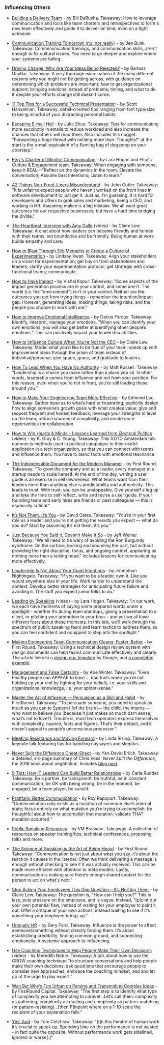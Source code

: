 ### Influencing Others

- [Building a Delivery Team](https://engineering.edx.org/building-a-delivery-team-8201d06f1021) - by Bill DeRusha. Takeaway: How to leverage communication and tools like team charters and retrospectives to form a new team effectively and guide it to deliver on time, even on a tight schedule.

- [Communication Training Tomorrow! (no, not really)](https://medium.com/@JBunky/communication-training-tomorrow-no-not-really-8b216d8cb9a3) - by Jen Bunk. Takeaway: Commmunication trainings, and communication skills, aren't enough to fix cultural issues. You need to go deeper and explore where your systems are failing.

- [Driving Change: Why Are Your Ideas Being Rejected?](https://medium.com/@bocytko/driving-change-why-are-your-ideas-being-rejected-e2ab96227e40) - by Bartosz Ocytko. Takeaway: A very thorough examination of the many different reasons why you might not be getting across, with guidance on determining which problems are important; how to get organizational support; bringing solutions instead of problems; timing, and what to do if despite your efforts change still doesn't come. 

- [11 Top Tips for a Successful Technical Presentation](https://www.hanselman.com/blog/11TopTipsForASuccessfulTechnicalPresentation.aspx) - by Scott Hanselman. Takeaway: detail-oriented tips ranging from font type/size to being mindful of your distracting personal habits.

- [Escaping E-mail Hell](https://medium.com/the-year-of-the-looking-glass/escaping-e-mail-hell-f55905f3862f) - by Julie Zhuo. Takeaway: Tips for communicating more succinctly in emails to reduce workload and also increase the chances that others will read them. Also includes this nugget: "Forwarding a huge thread with nothing more than 'Thoughts?' at the start is the e-mail equivalent of a flaming bag of dog poop on your doorstep."

- [Etsy's Charter of Mindful Communication](http://larahogan.me/blog/charter-mindful-communication/) - by Lara Hogan and Etsy's Culture & Engagement team. Takeaway: When engaging with someone, keep it REAL—"Reflect on the dynamics in the room;
Elevate the conversation; Assume best intentions; Listen to learn."

- [42 Things Non-Front-Liners Misunderstand](https://hackernoon.com/40-things-non-front-liners-misunderstand-fcb2f55088f9) - by John Cutler. Takeaway: "It is unfair to expect people who haven’t worked on the front lines in software development to just get it. Just as, I’m guessing, it is hard for developers and UXers to grok sales and marketing, being a CEO, and working in HR. Assuming malice is a big mistake. We all want great outcomes for our respective businesses, but have a hard time bridging the divide."

- [The Heartbeat Interview with Amy Gallo](https://youtu.be/-yZi2WwIXnQ) (video) - by Claire Lew. Takeaway: A chat about how leaders can become friendly and human with their teams, set boundaries and be friendly. Being human at work builds empathy and care.

- [How to Blast Through Silo Mentality to Create a Culture of Experimentation](https://www.widerfunnel.com/destroying-silo-mentality/) - by Lindsay Kwan. Takeaway: Align your stakeholders on a vision for experimentation; get buy-in from stakeholders and leaders; clarify your experimentation protocol; get strategic with cross-functional teams; communicate.

- [How to Have Impact](https://vishalkapur.com/how-to-have-impact/) - by Vishal Kapur. Takeaway: "Some aspects of the impact generation process are in your control, and some aren’t. The world (i.e. the "environment") isn’t in your control. Neither are the outcomes you get from trying things – remember the intention/impact gap. However, generating ideas, making things, taking risks, and the people you choose to work with are."

- [How to Improve Emotional Intelligence](https://medium.com/personal-growth/how-to-improve-emotional-intelligence-375dbe1c5d51) - by Darius Foroux. Takeaway: Identify, interpret, manage your emotions. "When you can identify your own emotions, you will also get better at identifying other people’s emotions." This can positively impact your leadership abilities. 

- [How to Influence Culture When You’re Not the CEO](https://m.signalvnoise.com/how-to-influence-culture-when-youre-not-the-ceo-81a4162257b) - by Claire Lew. Takeaway: Model what you’d like to be true of your team; speak up with improvement ideas through the prism of team instead of individual/personal; give space, grace, and gratitude to leaders.

- [How To Lead When You Have No Authority](https://medium.com/swlh/how-to-lead-when-you-have-no-authority-9f22206356d4) - by Matt Russell. Takeaway: “Leadership is a choice you make rather than a place you sit. In other words, leadership comes from influence and not from your position. For this reason, even when you’re not in front, you’re still leading those around you.”

- [How to Make Your Engineering Team More Effective](http://www.effectiveengineer.com/blog/how-to-make-your-team-more-effective) - by Edmond Lau. Takeaway: Gather input as to what’s hard or frustrating; explicitly design how to align someone’s growth goals with what creates value; give and request frequent and honest feedback; leverage your strengths to level up the team; reduce sources of complexity, and create more opportunities for collaboration.

- [How to Win Hearts & Minds - Lessons Learned from Electoral Politics](https://www.youtube.com/watch?v=tZzoJcA5Rrc) (video) - by K. Gray & C. Young. Takeaway: This GOTO Amsterdam talk connnects methods used in political campaigns to their useful application in a tech organization, so that you can connect with teams and influence them. You have to blend facts with emotional resonance.

- [The Indispensable Document for the Modern Manager](http://firstround.com/review/the-indispensable-document-for-the-modern-manager) - by First Round. Takeaway: "To grow the company and as a leader, every manager at a startup needs to scale herself. At the end of the day, writing a user guide is an exercise in self-awareness. What teams want from their leaders more than anything else is predictability and authenticity. This leads to trust. With trust, you can be unstoppable. Give yourself a leg up and take the time to self-reflect, write and revise a user guide. If your founding team and early hires are friends or past colleagues — this is especially critical."

- [It’s Not Them, It’s You](https://medium.com/@deoates/what-to-do-if-people-arent-doing-what-you-want-a68cc70b28bf) - by David Oates. Takeaway: "You’re in your first role as a leader and you’re not getting the results you expect — what do you do?
Start by assuming it’s not them, it’s you."

- [Just Because You Said It, Doesn't Make It So](https://www.linkedin.com/pulse/20140428141014-22330283-just-because-you-said-it-doesn-t-make-it-so/) - by Jeff Weiner. Takeaway: "We all need to be wary of avoiding the Ron Burgundy syndrome: On the surface, looking and sounding the part, but without providing the right discipline, focus, and ongoing context, appearing as nothing more than a talking head." Includes lessons for communicating more effectively.

- [Leadership Is Not About Your Good Intentions](https://mfbt.ca/leadership-is-not-about-your-good-intentions-5e21666cb01b?__s=ns1epkqjs8qj1ggjuafv) - by Johnathan Nightingale. Takeaway: "If you want to be a leader, own it. Like you would anywhere else in your life. Work harder to understand the context. Develop better strategies for anticipating future failure and avoiding it. The stuff you expect junior folks to do."

- [Leading by Speaking](https://www.youtube.com/watch?v=GmDHkxnN_yM) (video) - by Lara Hogan. Takeaway: "In our work, we each have moments of saying some prepared words under a spotlight - whether it’s during team standups, giving a presentation to a client, or pitching your promotion to your boss - and yet we all have different fears about those moments. In this talk, we’ll walk through the spectrum of public speaking fears and learn tactics to address them, so you can feel confident and equipped to step into the spotlight."

- [Making Engineering Team Communication Clearer, Faster, Better](http://firstround.com/review/making-engineering-team-communication-clearer-faster-better/) - by First Round. Takeaway: Using a technical design review system with design documents can help teams communicate effectively and clearly. The article links to a [design doc template](https://docs.google.com/document/d/1uMHzRsEDZb_p9xfFGerCVhr-0mAi-d-OFY4jJi0dYk4/edit) by Google, and [a completed example](https://docs.google.com/document/d/1CMlG1v9AAln9SvI4Ysqo8NOd4L4ObDy3SY8pNh9iXhI/edit).

- [Management and False Certainty](https://abe-winter.github.io/dress/for/the/job/you/want/2018/06/24/certainty.html) - by Abe Winter. Takeaway: "Even healthy people can APPEAR to have ... bad traits when you’re not holding up your end by fighting for your beliefs, i.e. your skills and organizational knowledge, i.e. your spider-sense."

- [Master the Art of Influence — Persuasion as a Skill and Habit](http://firstround.com/review/master-the-art-of-influence-persuasion-as-a-skill-and-habit) - by FirstRound. Takeaway: "To persuade someone, you need to speak as much as you can to System I [of the brain]— the child, the interns — who want to believe you (because it just makes so much darn sense, what’s not to love?). Trouble is, most tech operators express themselves with complexity, nuance, facts and figures. That’s their default, and it doesn’t appeal to people’s unconscious processor."

- [Meeting Resistance and Moving Forward](https://www.youtube.com/watch?v=DrCD1wmK9oM) - by Linda Rising. Takeaway: A keynote talk featuring tips for handling naysayers and skeptics.

- [Never Split the Difference Cheat-Sheet](https://www.slideshare.net/YanDavidErlich/never-split-the-difference-cheatsheet) - by Yan-David Erlich. Takeaway: a detailed, six-page summary of Chris Voss' *Never Split the Difference*, the 2016 book about negotiation. Includes [blog post](https://medium.com/@yanda/negotiation-cheat-sheet-31c73031956a).

- [9 Tips: How IT Leaders Can Build Better Relationships](https://enterprisersproject.com/article/2017/11/9-tips-how-it-leaders-can-build-better-relationships) - by Carla Rudder. Takeaway: Be a partner, be transparent, be truthful, be in constant communication, be OK with being wrong, be in the moment, be engaged, be a team player, be candid.

- [Prattfalls: Better Communication](https://medium.com/@royrapoport/prattfalls-better-communication-54d173d22a90) - by Roy Rapoport. Takeaway: "Communication only exists as a mutation of someone else’s internal state; focus entirely on what mutation you’re trying to accomplish; be thoughtful about how to accomplish that mutation; validate THAT mutation occurred."

- [Public Speaking Resources](https://github.com/vmbrasseur/Public_Speaking) - by VM Brasseur. Takeaway: A collection of resources on speaker training/tips, technical conferences, proposing talks and more.

- [The Science of Speaking is the Art of Being Heard](http://firstround.com/review/the-science-of-speaking-is-the-art-of-being-heard/) - by First Round. Takeaway: "Communication is not just about what you say, it’s about the reaction it causes in the listener. Often we think delivering a message is enough without checking to see if it was actually received. This can be made more efficient with attention to meta models. Lastly, communication is making sure there’s enough shared context for the person to act on what's next."

- [Stop Asking Your Employees This One Question — It’s Hurting Them](https://m.signalvnoise.com/stop-asking-your-employees-this-one-question-its-hurting-them-d9dfcac66720) - by Claire Lew. Takeaway: The question is, "How can I help you?" This is lazy, puts pressure on the employee, and is vague. Instead, "[p]oint out your own potential flaw, instead of waiting for your employee to point it out. Offer a critique of your own actions, instead waiting to see if it’s something your employee brings up."

- [Uniquely HR](https://www.google.com/url?q=http://uniquelyhr.com/management-development-training/&sa=D&ust=1497272863257000&usg=AFQjCNFCpE9ZQyRzTMoqItlEdU2neBygnw) - by Gary Ford. Takeaway: Influence is the power to affect someone/something without directly forcing them. It’s about establishing credibility, finding common ground, and connecting emotionally. A systemic approach to influencing.

- [Use Coaching Techniques to Help People Make Their Own Decisions](https://vimeo.com/128634479) (video) - by Meredith Noble. Takeaway: A talk about how to use the GROW coaching technique "to structure conversations and help people make their own decisions; ask questions that encourage people to consider new approaches; embrace the coaching mindset, and and let go of the urge to play expert."

- [Wait But Why’s Tim Urban on Parsing and Transmitting Complex Ideas](https://firstround.com/review/wait-but-whys-tim-urban-on-parsing-and-transmitting-complex-ideas/) - by FirstRound Capital. Takeaway: "The first step is to identify what type of complexity you are attempting to unravel...Let’s call them: complexity as gathering, complexity as dusting and complexity as pattern-matching (or pattern-resisting)...[then P]inpoint where on a 1-10 scale the recipient of your explanation falls."

- [Yes! And](https://tomcritchlow.com/2019/11/18/yes-and/) - by Tom Critchlow. Takeaway: "[I]n this theatre of human work it’s crucial to speak up. Spending time on the performance is not wasted - in fact quite the opposite. Without performance work gets sidelined, ignored or worse[.]"

